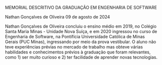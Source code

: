 MEMORIAL DESCRITIVO DA GRADUAÇÃO EM ENGENHARIA DE SOFTWARE

Nathan Gonçalves de Oliveira
09 de agosto de 2024

Nathan Gonçalves de Oliveira concluiu o ensino médio em 2019, no Colégio Santa Maria Minas - Unidade Nova Suíça, e em 2020 ingressou no curso de Engenharia de Software, na Pontifícia Universidade 
Católica de Minas Gerais (PUC Minas), ingressando por meio da prova vestibular. O aluno não teve experiências prévias no mercado de trabalho mas obteve várias habilidades e conhecimentos prévios à
graduação que foram relevantes, como 1) ser muito curioso e 2) ter facilidade de aprender novas tecnologias.


